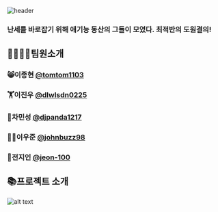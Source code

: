 ![header](https://capsule-render.vercel.app/api?type=waving&color=auto&height=250&section=header&text=📚Korea%20University%20Datathon%20-%20Peachtree&fontSize=40)

### 난세를 바로잡기 위해 애기능 동산의 그들이 모였다. 최적반의 도원결의!

## 👨‍👨‍👧‍👧팀원소개

### 😸이종현 [@tomtom1103](https://github.com/tomtom1103)
### 🏋️이진우 [@dlwlsdn0225](https://github.com/dlwlsdn0225)
### 🐼차민성 [@djpanda1217](https://github.com/djpanda1217)
### 👩‍🚀이우준 [@johnbuzz98](https://github.com/johnbuzz98)
### 👸전지인 [@jeon-100](https://github.com/jeon-100)

## 📚프로젝트 소개

![alt text](/Users/jonghyunlee/Desktop/dangjang.png)
